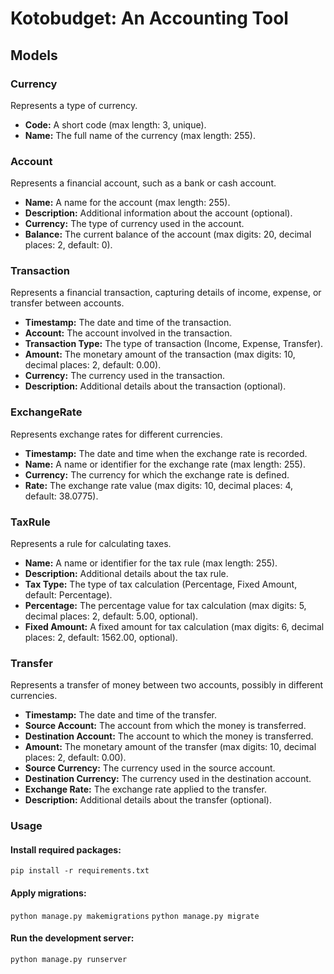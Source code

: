 Kotobudget: An Accounting Tool
==============================

Models
------

### Currency
Represents a type of currency.

*   **Code:** A short code (max length: 3, unique).
*   **Name:** The full name of the currency (max length: 255).


### Account
Represents a financial account, such as a bank or cash account.

*   **Name:** A name for the account (max length: 255).
*   **Description:** Additional information about the account (optional).
*   **Currency:** The type of currency used in the account.
*   **Balance:** The current balance of the account (max digits: 20, decimal places: 2, default: 0).


### Transaction
Represents a financial transaction, capturing details of income, expense, or transfer between accounts.

*   **Timestamp:** The date and time of the transaction.
*   **Account:** The account involved in the transaction.
*   **Transaction Type:** The type of transaction (Income, Expense, Transfer).
*   **Amount:** The monetary amount of the transaction (max digits: 10, decimal places: 2, default: 0.00).
*   **Currency:** The currency used in the transaction.
*   **Description:** Additional details about the transaction (optional).


### ExchangeRate
Represents exchange rates for different currencies.

*   **Timestamp:** The date and time when the exchange rate is recorded.
*   **Name:** A name or identifier for the exchange rate (max length: 255).
*   **Currency:** The currency for which the exchange rate is defined.
*   **Rate:** The exchange rate value (max digits: 10, decimal places: 4, default: 38.0775).


### TaxRule
Represents a rule for calculating taxes.

*   **Name:** A name or identifier for the tax rule (max length: 255).
*   **Description:** Additional details about the tax rule.
*   **Tax Type:** The type of tax calculation (Percentage, Fixed Amount, default: Percentage).
*   **Percentage:** The percentage value for tax calculation (max digits: 5, decimal places: 2, default: 5.00, optional).
*   **Fixed Amount:** A fixed amount for tax calculation (max digits: 6, decimal places: 2, default: 1562.00, optional).


### Transfer
Represents a transfer of money between two accounts, possibly in different currencies.

*   **Timestamp:** The date and time of the transfer.
*   **Source Account:** The account from which the money is transferred.
*   **Destination Account:** The account to which the money is transferred.
*   **Amount:** The monetary amount of the transfer (max digits: 10, decimal places: 2, default: 0.00).
*   **Source Currency:** The currency used in the source account.
*   **Destination Currency:** The currency used in the destination account.
*   **Exchange Rate:** The exchange rate applied to the transfer.
*   **Description:** Additional details about the transfer (optional).


### Usage
#### Install required packages:
`pip install -r requirements.txt`

#### Apply migrations:
`python manage.py makemigrations`
`python manage.py migrate`

#### Run the development server:
`python manage.py runserver`
